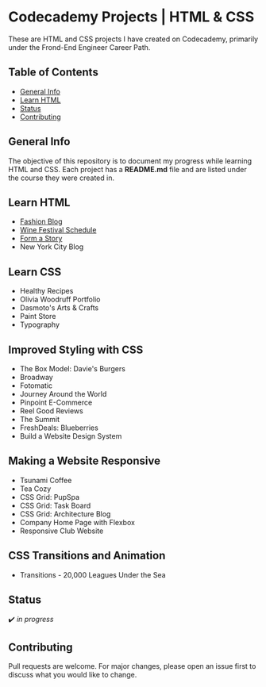 # Codecademy Projects | HTML & CSS

These are HTML and CSS projects I have created on Codecademy, primarily under the Frond-End Engineer Career Path.

## Table of Contents
* [General Info](#general-info)
* [Learn HTML](#learn-html)
* [Status](#status)
* [Contributing](#contributing)

## General Info
The objective of this repository is to document my progress while learning HTML and CSS. Each project has a **README.md** file and are listed under the course they were created in.

## Learn HTML
* [Fashion Blog](https://vivian-mca.github.io/HTML-CSS-Codecademy-Projects/Fashion%20Blog/) 
* [Wine Festival Schedule](https://vivian-mca.github.io/HTML-CSS-Codecademy-Projects/Wine%20Festival%20Schedule/)
* [Form a Story](https://vivian-mca.github.io/HTML-CSS-Codecademy-Projects/Form%20a%20Story)
* New York City Blog

## Learn CSS
* Healthy Recipes
* Olivia Woodruff Portfolio
* Dasmoto's Arts & Crafts
* Paint Store
* Typography

## Improved Styling with CSS
* The Box Model: Davie's Burgers
* Broadway
* Fotomatic
* Journey Around the World
* Pinpoint E-Commerce
* Reel Good Reviews
* The Summit
* FreshDeals: Blueberries
* Build a Website Design System

## Making a Website Responsive
* Tsunami Coffee
* Tea Cozy
* CSS Grid: PupSpa
* CSS Grid: Task Board
* CSS Grid: Architecture Blog
* Company Home Page with Flexbox
* Responsive Club Website

## CSS Transitions and Animation
* Transitions - 20,000 Leagues Under the Sea

## Status
:heavy_check_mark: _in progress_

## Contributing
Pull requests are welcome. For major changes, please open an issue first to discuss what you would like to change.
